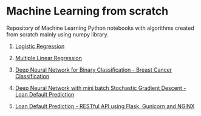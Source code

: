 # Machine Learning from scratch
Repository of Machine Learning Python notebooks with algorithms created from scratch mainly using numpy library.

1. <a href="https://github.com/apj2n4/Machine-Learning-from-scratch/blob/master/Logistic_regression/Logistic-Regression-implementation-using-gradient-descent-in-numpy.ipynb">Logistic Regression</a>

2. <a href = "https://github.com/apj2n4/Machine-Learning-from-scratch/blob/master/Multiple_regression/Multiple_regression_direct_method_gradient_descent.ipynb
">Multiple Linear Regression </a>

3. <a href = "https://github.com/apj2n4/Machine-Learning-from-scratch/blob/master/Neural%20Network%20GD/Dense_neural_network_many_layers.ipynb">Deep Neural Network for Binary Classification - Breast Cancer Classification </a>

4. <a href = "https://github.com/apj2n4/Machine-Learning-from-scratch/blob/master/Neural%20Network%20SGD/Loan_Default_Binary_Classification.ipynb">Deep Neural Network with mini batch Stochastic Gradient Descent -Loan Default Prediction </a>

5. <a href = "https://github.com/apj2n4/Machine-Learning-from-scratch/blob/master/Loan_Default_app/Production_ML_Loan_Default_Flask_Gunicorn_Nginx.ipynb"> Loan Default Prediction - RESTful API using Flask, Gunicorn and NGINX</a>
